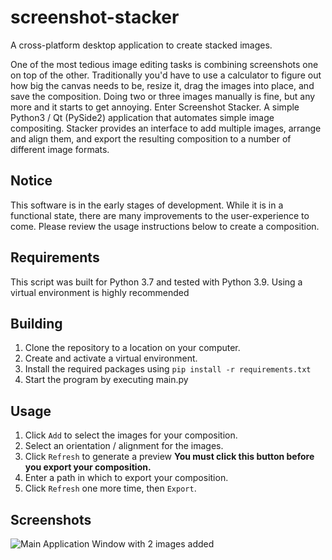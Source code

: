 # screenshot-stacker
A cross-platform desktop application to create stacked images.

One of the most tedious image editing tasks is combining screenshots one on top of the other. Traditionally you'd have to use a calculator to figure out how big the canvas needs to be, resize it, drag the images into place, and save the composition. Doing two or three images manually is fine, but any more and it starts to get annoying. Enter Screenshot Stacker. A simple Python3 / Qt (PySide2) application that automates simple image compositing. Stacker provides an interface to add multiple images, arrange and align them, and export the resulting composition to a number of different image formats.

## Notice

This software is in the early stages of development. While it is in a functional state, there are many improvements to the user-experience to come. Please review the usage instructions below to create a composition.

## Requirements
This script was built for Python 3.7 and tested with Python 3.9. Using a virtual environment is highly recommended 

## Building

1. Clone the repository to a location on your computer.
2. Create and activate a virtual environment. 
3. Install the required packages using `pip install -r requirements.txt`
4. Start the program by executing main.py

## Usage

1. Click `Add` to select the images for your composition.
2. Select an orientation / alignment for the images.
3. Click `Refresh` to generate a preview **You must click this button before you export your composition.**
4. Enter a path in which to export your composition.
5. Click `Refresh` one more time, then `Export`.

## Screenshots

![Main Application Window with 2 images added](https://i.imgur.com/tiVV2uX.png)
